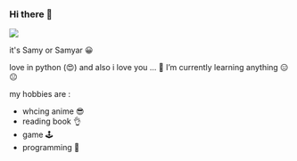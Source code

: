 ### Hi there 👋
<img src="https://media.giphy.com/media/HcmeBxVSg8YGA/giphy.gif">

it's Samy or Samyar 😀

love in python (😍)
and also i love you ...
🌱 I’m currently learning anything 😑😐

my hobbies are :
* whcing anime 😎
* reading book 👌
* game 🕹
* programming 🐍





